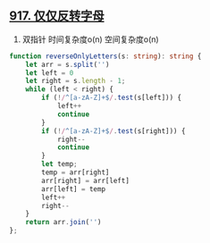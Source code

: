 ## [917. 仅仅反转字母](https://leetcode-cn.com/problems/reverse-only-letters/)

1. 双指针 时间复杂度o(n) 空间复杂度o(n)
```ts
function reverseOnlyLetters(s: string): string {
    let arr = s.split('')
    let left = 0
    let right = s.length - 1;
    while (left < right) {
        if (!/^[a-zA-Z]+$/.test(s[left])) {
            left++
            continue
        }
        if (!/^[a-zA-Z]+$/.test(s[right])) {
            right--
            continue
        }
        let temp;
        temp = arr[right]
        arr[right] = arr[left]
        arr[left] = temp
        left++
        right--
    }
    return arr.join('')
};
```